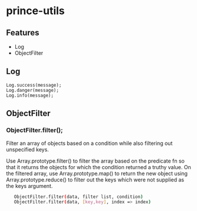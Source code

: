 # prince-utils

## Features  
- Log
- ObjectFilter  


## Log
    Log.success(message);
    Log.danger(message);
    Log.info(message);

## ObjectFilter

### ObjectFilter.filter();
Filter an array of objects based on a condition while also filtering out unspecified keys.

Use Array.prototype.filter() to filter the array based on the predicate fn so that it returns the objects for which the condition returned a truthy value. On the filtered array, use Array.prototype.map() to return the new object using Array.prototype.reduce() to filter out the keys which were not supplied as the keys argument.

```bash
   ObjectFilter.filter(data, filter list, condition) 
   ObjectFilter.filter(data, [key,key], index => index)
```  
